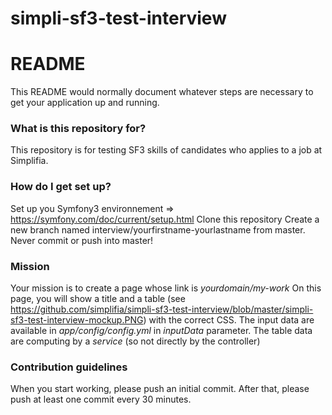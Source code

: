 # simpli-sf3-test-interview

# README #

This README would normally document whatever steps are necessary to get your application up and running.

### What is this repository for? ###

This repository is for testing SF3 skills of candidates who applies to a job at Simplifia.

### How do I get set up? ###

Set up you Symfony3 environnement => https://symfony.com/doc/current/setup.html
Clone this repository
Create a new branch named interview/yourfirstname-yourlastname from master. Never commit or push into master!

### Mission ###

Your mission is to create a page whose link is *yourdomain/my-work*
On this page, you will show a title and a table (see https://github.com/simplifia/simpli-sf3-test-interview/blob/master/simpli-sf3-test-interview-mockup.PNG) with the correct CSS.
The input data are available in *app/config/config.yml* in *inputData* parameter.
The table data are computing by a *service* (so not directly by the controller)


### Contribution guidelines ###
When you start working, please push an initial commit. 
After that, please push at least one commit every 30 minutes.

